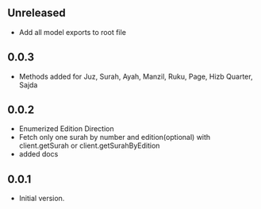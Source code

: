 ## Unreleased

- Add all model exports to root file

## 0.0.3

- Methods added for Juz, Surah, Ayah, Manzil, Ruku, Page, Hizb Quarter, Sajda

## 0.0.2

- Enumerized Edition Direction
- Fetch only one surah by number and edition(optional) with client.getSurah or client.getSurahByEdition
- added docs

## 0.0.1

- Initial version.
